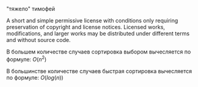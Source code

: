"тяжело" тимофей 

A short and simple permissive license with conditions only requiring preservation of copyright and license notices. Licensed works, modifications, and larger works may be distributed under different terms and without source code.

В большем количестве случаев сортировка выбором вычесляется по формуле: 
$O(n^2)$

В большинстве количестве случаев быстрая сортировка вычесляется по формуле:
$O(log(n))$

